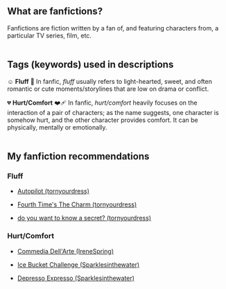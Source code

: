 ## What are fanfictions?

Fanfictions are fiction written by a fan of, and featuring characters from, a particular TV series, film, etc. 
<br>
<br>
## Tags (keywords) used in descriptions

☺️ **Fluff** 🧁
In fanfic, *fluff* usually refers to light-hearted, sweet, and often romantic or cute moments/storylines that are low on drama or conflict.

💔 **Hurt/Comfort** ❤️‍🩹
In fanfic, *hurt/comfort* heavily focuses on the interaction of a pair of characters; as the name suggests, one character is somehow hurt, and the other character provides comfort. It can be physically, mentally or emotionally.
<br>
<br>
## My fanfiction recommendations

### Fluff

* [Autopilot (tornyourdress)](https://archiveofourown.org/works/55483522)

* [Fourth Time's The Charm (tornyourdress)](https://archiveofourown.org/works/55639876)

* [do you want to know a secret? (tornyourdress)](https://archiveofourown.org/works/67193269)

### Hurt/Comfort
   
* [Commedia Dell'Arte (IreneSpring)](https://archiveofourown.org/works/54156835)

*  [Ice Bucket Challenge (Sparklesinthewater)](https://archiveofourown.org/works/72169511)

*  [Depresso Expresso (Sparklesinthewater)](https://archiveofourown.org/works/58738396/chapters/149681821)
